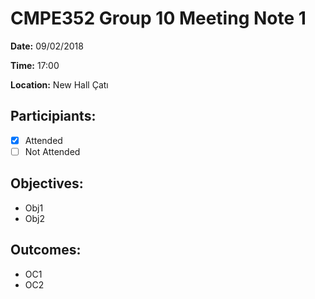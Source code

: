 # CMPE352 Group 10 Meeting Note 1
**Date:** 09/02/2018

**Time:** 17:00

**Location:** New Hall Çatı

## Participiants:
- [x] Attended
- [ ] Not Attended

## Objectives: 
* Obj1
* Obj2

## Outcomes:
* OC1
* OC2
